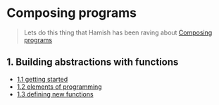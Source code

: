 # Composing programs

> Lets do this thing that Hamish has been raving about [Composing programs](https://composingprograms.com)

## 1. Building abstractions with functions

- [1.1 getting started](./ch_01/01_getting_started.md.md)
- [1.2 elements of programming](./ch_01/02_elements_of_prog.md)
- [1.3 defining new functions](./ch_01/03_new_functions.md)


